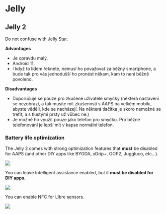 # Jelly

## Jelly 2

Do not confuse with Jelly Star.

**Advantages**

* Je opravdu malý.
* Android 11.
* I když to lidem řeknete, nemusí ho považovat za běžný smartphone, a bude tak pro vás jednodušší ho pronést někam, kam to není běžně povoleno.

**Disadvantages**

* Doporučuje se pouze pro zkušené uživatele smyčky (některá nastavení se nezobrazí, a tak musíte mít zkušenosti s AAPS na velkém mobilu, abyste věděli, kde se nacházejí. Na některá tlačítka je skoro nemožné se trefit, a s tlustými prsty už vůbec ne.)
* Je možné ho využít pouze jako telefon pro smyčku. Pro běžné telefonování je lepší mít v kapse normální telefon. 

### Battery life optimization

The Jelly 2 comes with strong optimization features that **must** be disabled for AAPS (and other DIY apps like BYODA, xDrip+, OOP2, Juggluco, etc...).

![](../images/Jelly_Settings1.png)

You can leave Intelligent assistance enabled, but it **must be disabled for DIY apps**.

![](../images/Jelly_Settings2.png)

You can enable NFC for Libre sensors.

![](../images/Jelly_Settings3.png)